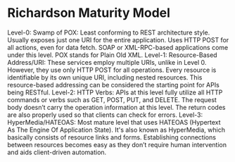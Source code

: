 # Richardson Maturity Model

Level-0: Swamp of POX: Least conforming to REST architecture style. Usually exposes just one URI for the entire application. Uses HTTP POST for all actions, even for data fetch. SOAP or XML-RPC-based applications come under this level. POX stands for Plain Old XML.
Level-1: Resource-Based Address/URI: These services employ multiple URIs, unlike in Level 0. However, they use only HTTP POST for all operations. Every resource is identifiable by its own unique URI, including nested resources. This resource-based addressing can be considered the starting point for APIs being RESTful.
Level-2: HTTP Verbs: APIs at this level fully utilize all HTTP commands or verbs such as GET, POST, PUT, and DELETE. The request body doesn’t carry the operation information at this level. The return codes are also properly used so that clients can check for errors.
Level-3: HyperMedia/HATEOAS: Most mature level that uses HATEOAS (Hypertext As The Engine Of Application State). It's also known as HyperMedia, which basically consists of resource links and forms. Establishing connections between resources becomes easy as they don’t require human intervention and aids client-driven automation.
